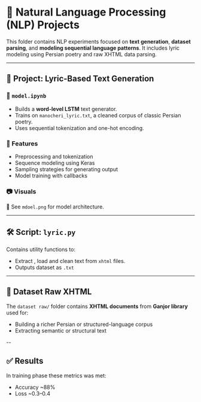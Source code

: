 # 🧠 Natural Language Processing (NLP) Projects

This folder contains NLP experiments focused on **text generation**, **dataset parsing**, and **modeling sequential language patterns**. It includes lyric modeling using Persian poetry and raw XHTML data parsing.

---
## 📜 Project: Lyric-Based Text Generation

### 📄 `model.ipynb`

- Builds a **word-level LSTM** text generator.
- Trains on `manocheri_lyric.txt`, a cleaned corpus of classic Persian poetry.
- Uses sequential tokenization and one-hot encoding.

### 🧪 Features

- Preprocessing and tokenization
- Sequence modeling using Keras
- Sampling strategies for generating output
- Model training with callbacks

### 📷 Visuals

📎 See `mdoel.png` for model architecture.

---

## 🛠️ Script: `lyric.py`

Contains utility functions to:
- Extract , load and clean text from `xhtml` files.
- Outputs dataset as `.txt`

---

## 📂 Dataset Raw XHTML

The `dataset raw/` folder contains **XHTML documents** from **Ganjor library**  used for:

- Building a richer Persian or structured-language corpus
- Extracting semantic or structural text

--

## ✅ Results
 In training phase these metrics was met:

- Accuracy	~88%
- Loss	~0.3–0.4
